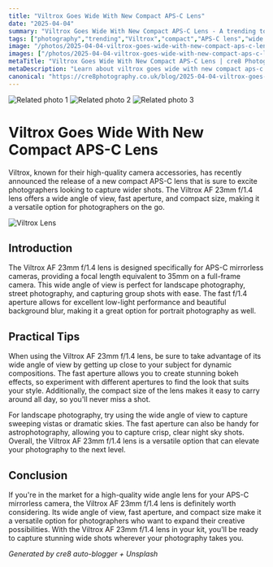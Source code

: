 ```yaml
---
title: "Viltrox Goes Wide With New Compact APS-C Lens"
date: "2025-04-04"
summary: "Viltrox Goes Wide With New Compact APS-C Lens - A trending topic in photography."
tags: ["photography","trending","Viltrox","compact","APS-C lens","wide angle","fast aperture","photographers","landscape photography","portrait photography","bokeh effects","astrophotography"]
image: "/photos/2025-04-04-viltrox-goes-wide-with-new-compact-aps-c-lens-1.jpg"
images: ["/photos/2025-04-04-viltrox-goes-wide-with-new-compact-aps-c-lens-1.jpg","/photos/2025-04-04-viltrox-goes-wide-with-new-compact-aps-c-lens-2.jpg","/photos/2025-04-04-viltrox-goes-wide-with-new-compact-aps-c-lens-3.jpg"]
metaTitle: "Viltrox Goes Wide With New Compact APS-C Lens | cre8 Photography"
metaDescription: "Learn about viltrox goes wide with new compact aps-c lens in photography with practical tips and insights."
canonical: "https://cre8photography.co.uk/blog/2025-04-04-viltrox-goes-wide-with-new-compact-aps-c-lens"
---
```



<div class="grid grid-cols-1 sm:grid-cols-2 md:grid-cols-3 gap-4">
  <img src="/photos/2025-04-04-viltrox-goes-wide-with-new-compact-aps-c-lens-1.jpg" alt="Related photo 1" class="w-full rounded-lg" />
<img src="/photos/2025-04-04-viltrox-goes-wide-with-new-compact-aps-c-lens-2.jpg" alt="Related photo 2" class="w-full rounded-lg" />
<img src="/photos/2025-04-04-viltrox-goes-wide-with-new-compact-aps-c-lens-3.jpg" alt="Related photo 3" class="w-full rounded-lg" />
</div>


# Viltrox Goes Wide With New Compact APS-C Lens

Viltrox, known for their high-quality camera accessories, has recently announced the release of a new compact APS-C lens that is sure to excite photographers looking to capture wider shots. The Viltrox AF 23mm f/1.4 lens offers a wide angle of view, fast aperture, and compact size, making it a versatile option for photographers on the go.

![Viltrox Lens](/path/to/image)

## Introduction

The Viltrox AF 23mm f/1.4 lens is designed specifically for APS-C mirrorless cameras, providing a focal length equivalent to 35mm on a full-frame camera. This wide angle of view is perfect for landscape photography, street photography, and capturing group shots with ease. The fast f/1.4 aperture allows for excellent low-light performance and beautiful background blur, making it a great option for portrait photography as well.

## Practical Tips

When using the Viltrox AF 23mm f/1.4 lens, be sure to take advantage of its wide angle of view by getting up close to your subject for dynamic compositions. The fast aperture allows you to create stunning bokeh effects, so experiment with different apertures to find the look that suits your style. Additionally, the compact size of the lens makes it easy to carry around all day, so you'll never miss a shot.

For landscape photography, try using the wide angle of view to capture sweeping vistas or dramatic skies. The fast aperture can also be handy for astrophotography, allowing you to capture crisp, clear night sky shots. Overall, the Viltrox AF 23mm f/1.4 lens is a versatile option that can elevate your photography to the next level.

## Conclusion

If you're in the market for a high-quality wide angle lens for your APS-C mirrorless camera, the Viltrox AF 23mm f/1.4 lens is definitely worth considering. Its wide angle of view, fast aperture, and compact size make it a versatile option for photographers who want to expand their creative possibilities. With the Viltrox AF 23mm f/1.4 lens in your kit, you'll be ready to capture stunning wide shots wherever your photography takes you.

*Generated by cre8 auto-blogger + Unsplash*
